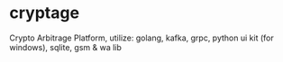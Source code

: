 # cryptage
Crypto Arbitrage Platform, utilize: golang, kafka, grpc, python ui kit (for windows), sqlite, gsm &amp; wa lib
